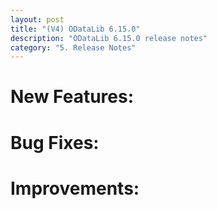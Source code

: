 ```yaml
---
layout: post
title: "(V4) ODataLib 6.15.0"
description: "ODataLib 6.15.0 release notes"
category: "5. Release Notes"
---
```


# New Features: #


# Bug Fixes: #


# Improvements: #


